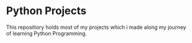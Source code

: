 # Python Projects
This repositiory holds most of my projects which i made along my journey of learning Python Programming.
